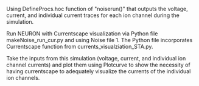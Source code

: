 Using DefineProcs.hoc function of "noiserun()" that outputs the voltage, current, and individual current traces for each ion channel during the simulation.

Run NEURON with Currentscape visualization via Python file makeNoise_run_cur.py and using Noise file 1. The Python file incorporates Currentscape function from currents_visualziation_STA.py. 

Take the inputs from this simulation (voltage, current, and individual ion channel currents) and plot them using Plotcurve to show the necessity of having currentscape to adequately visualize the currents of the individual ion channels. 